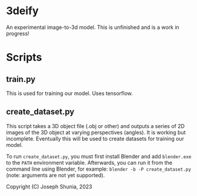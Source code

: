 # 3deify
An experimental image-to-3d model.
This is unfinished and is a work in progress!

# Scripts

## train.py
This is used for training our model. Uses tensorflow.

## create_dataset.py
This script takes a 3D object file (.obj or other) and outputs a series of 2D images of the 3D object at varying perspectives (angles). It is working but incomplete. Eventually this will be used to create datasets for training our model.

To run `create_dataset.py`, you must first install Blender and add `blender.exe` to the `PATH` environment variable. Afterwards, you can run it from the command line using Blender, for example: `blender -b -P create_dataset.py` (note: arguments are not yet supported).

Copyright (C) Joseph Shunia, 2023
